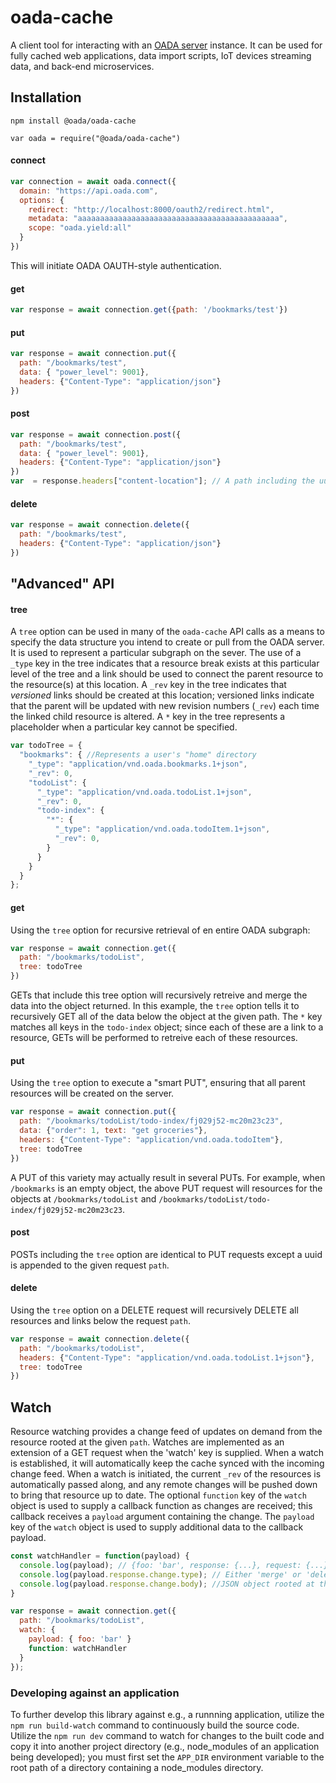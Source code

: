 # oada-cache

A client tool for interacting with an [OADA server](https://www.github.com/OADA/oada-srvc-docker/) instance. It can be used for fully cached web applications, data import scripts, IoT devices streaming data, and back-end microservices.

## Installation
`npm install @oada/oada-cache`

`var oada = require("@oada/oada-cache")`


#### connect
```javascript
var connection = await oada.connect({
  domain: "https://api.oada.com",
  options: {
    redirect: "http://localhost:8000/oauth2/redirect.html",
    metadata: "aaaaaaaaaaaaaaaaaaaaaaaaaaaaaaaaaaaaaaaaaaaaa",
    scope: "oada.yield:all"
  }
})
```
This will initiate OADA OAUTH-style authentication.

#### get
```javascript
var response = await connection.get({path: '/bookmarks/test'})
```

#### put
```javascript
var response = await connection.put({
  path: "/bookmarks/test",
  data: { "power_level": 9001},
  headers: {"Content-Type": "application/json"}
})

```
#### post
```javascript
var response = await connection.post({
  path: "/bookmarks/test",
  data: { "power_level": 9001},
  headers: {"Content-Type": "application/json"}
})
var  = response.headers["content-location"]; // A path including the uuid created

```
#### delete
```javascript
var response = await connection.delete({
  path: "/bookmarks/test",
  headers: {"Content-Type": "application/json"}
})
```

## "Advanced" API
#### tree
A `tree` option can be used in many of the `oada-cache` API calls as a means to specify the data structure you intend to create or pull from the OADA server. It is used to represent a particular subgraph on the sever. The use of a `_type` key in the tree indicates that a resource break exists at this particular level of the tree and a link should be used to connect the parent resource to the resource(s) at this location. A `_rev` key in the tree indicates that _versioned_ links should be created at this location; versioned links indicate that the parent will be updated with new revision numbers (`_rev`) each time the linked child resource is altered. A `*` key in the tree represents a placeholder when a particular key cannot be specified.

```javascript
var todoTree = {
  "bookmarks": { //Represents a user's "home" directory
    "_type": "application/vnd.oada.bookmarks.1+json",
    "_rev": 0,
    "todoList": {
      "_type": "application/vnd.oada.todoList.1+json",
      "_rev": 0,
      "todo-index": {
        "*": {
          "_type": "application/vnd.oada.todoItem.1+json",
      	  "_rev": 0,
        }
      }
    }
  }
};
```


#### get
Using the `tree` option for recursive retrieval of en entire OADA subgraph:
```javascript
var response = await connection.get({
  path: "/bookmarks/todoList",
  tree: todoTree
})
```
GETs that include this tree option will recursively retreive and merge the data into the object returned. In this example, the `tree` option tells it to recursively GET all of the data below the object at the given path. The `*` key matches all keys in the `todo-index` object; since each of these are a link to a resource, GETs will be performed to retreive each of these resources.


#### put
Using the `tree` option to execute a "smart PUT", ensuring that all parent resources will be created on the server.
```javascript
var response = await connection.put({
  path: "/bookmarks/todoList/todo-index/fj029j52-mc20m23c23",
  data: {"order": 1, text: "get groceries"},
  headers: {"Content-Type": "application/vnd.oada.todoItem"},
  tree: todoTree
})
```
A PUT of this variety may actually result in several PUTs. For example, when `/bookmarks` is an empty object, the above PUT request will resources for the objects at `/bookmarks/todoList` and `/bookmarks/todoList/todo-index/fj029j52-mc20m23c23`.

#### post
POSTs including the `tree` option are identical to PUT requests except a uuid is appended to the given request `path`.

#### delete
Using the `tree` option on a DELETE request will recursively DELETE all resources and links below the request `path`.
```javascript
var response = await connection.delete({
  path: "/bookmarks/todoList",
  headers: {"Content-Type": "application/vnd.oada.todoList.1+json"},
  tree: todoTree
})
```

## Watch
Resource watching provides a change feed of updates on demand from the resource rooted at the given `path`. Watches are implemented as an extension of a GET request when the 'watch' key is supplied. When a watch is established, it will automatically keep the cache synced with the incoming change feed. When a watch is initiated, the current `_rev` of the resources is automatically passed along, and any remote changes will be pushed down to bring that resource up to date. The optional `function` key of the `watch` object is used to supply a callback function as changes are received; this callback receives a `payload` argument containing the change. The `payload` key of the `watch` object is used to supply additional data to the callback payload.
```javascript
const watchHandler = function(payload) {
  console.log(payload); // {foo: 'bar', response: {...}, request: {...}}
  console.log(payload.response.change.type); // Either 'merge' or 'delete' given the particular change that occurred.
  console.log(payload.response.change.body); //JSON object rooted at the watch path '/bookmarks/todoList'; For deletes, this sparse tree terminates at a key with the value `null` to indicate the deleted key.
}

var response = await connection.get({
  path: "/bookmarks/todoList",
  watch: {
    payload: { foo: 'bar' }
    function: watchHandler
  }
});
```




### Developing against an application
To further develop this library against e.g., a runnning application, utilize the `npm run build-watch` command to continuously build the source code. Utilize the `npm run dev` command to watch for changes to the built code and copy it into another project directory (e.g., node_modules of an application being developed); you must first set the `APP_DIR` environment variable to the root path of a directory containing a node_modules directory.
